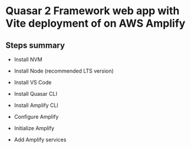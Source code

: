 # Quasar 2 Framework web app with Vite deployment of on AWS Amplify

## Steps summary
- Install NVM
- Install Node (recommended LTS version)

- Install VS Code

- Install Quasar CLI
- Install Amplify CLI

- Configure Amplify
- Initialize Amplify
- Add Amplify services